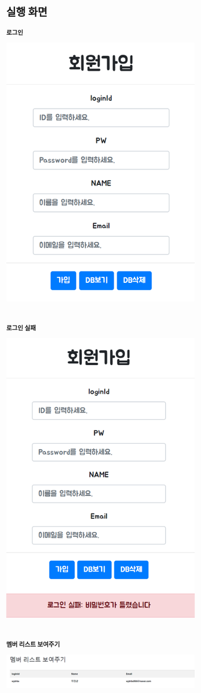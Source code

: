 # 실행 화면


### 로그인 

![로그인](./img/로그인.PNG)

<br>

### 로그인 실패

![로그인실패](./img/로그인실패.PNG)


<br>

### 멤버 리스트 보여주기

![리스트](./img/리스트.PNG)